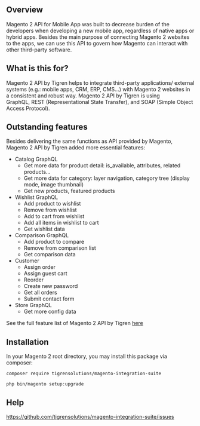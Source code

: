 ## Overview
Magento 2 API for Mobile App was built to decrease burden of the developers when developing a new mobile app, regardless of native apps or hybrid apps. Besides the main purpose of connecting Magento 2 websites to the apps, we can use this API to govern how Magento can interact with other third-party software.

## What is this for? 
Magento 2 API by Tigren helps to integrate third-party applications/ external systems (e.g.: mobile apps, CRM, ERP, CMS...) with Magento 2 websites in a consistent and robust way. 
Magento 2 API by Tigren is using GraphQL, REST (Representational State Transfer), and SOAP (Simple Object Access Protocol).

## Outstanding features
Besides delivering the same functions as API provided by Magento, Magento 2 API by Tigren added more essential features:
* Catalog GraphQL
  * Get more data for product detail: is_available, attributes, related products...
  * Get more data for category: layer navigation, category tree (display mode, image thumbnail)
  * Get new products, featured products
* Wishlist GraphQL
  * Add product to wishlist
  * Remove from wishlist
  * Add to cart from wishlist 
  * Add all items in wishlist to cart
  * Get wishlist data
* Comparison GraphQL
  * Add product to compare
  * Remove from comparison list
  * Get comparison data
* Customer
  * Assign order
  * Assign guest cart
  * Reorder
  * Create new password
  * Get all orders 
  * Submit contact form
* Store GraphQL
  * Get more config data
  
See the full feature list of Magento 2 API by Tigren [here](https://www.tigren.com/magento-2-extensions/magento-2-api-for-mobile-app/)

## Installation

In your Magento 2 root directory, you may install this package via composer:

`composer require tigrensolutions/magento-integration-suite`

`php bin/magento setup:upgrade`


## Help
https://github.com/tigrensolutions/magento-integration-suite/issues 


